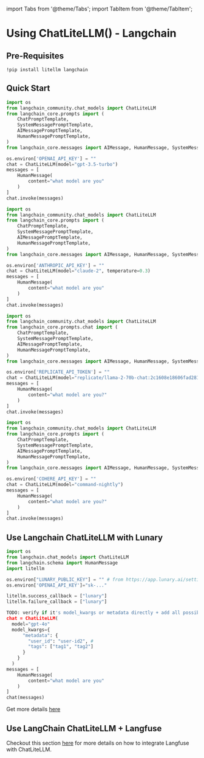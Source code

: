 import Tabs from '@theme/Tabs';
import TabItem from '@theme/TabItem';

# Using ChatLiteLLM() - Langchain

## Pre-Requisites
```shell
!pip install litellm langchain
```
## Quick Start

<Tabs>
<TabItem value="openai" label="OpenAI">

```python
import os
from langchain_community.chat_models import ChatLiteLLM
from langchain_core.prompts import (
    ChatPromptTemplate,
    SystemMessagePromptTemplate,
    AIMessagePromptTemplate,
    HumanMessagePromptTemplate,
)
from langchain_core.messages import AIMessage, HumanMessage, SystemMessage

os.environ['OPENAI_API_KEY'] = ""
chat = ChatLiteLLM(model="gpt-3.5-turbo")
messages = [
    HumanMessage(
        content="what model are you"
    )
]
chat.invoke(messages)
```

</TabItem>

<TabItem value="anthropic" label="Anthropic">

```python
import os
from langchain_community.chat_models import ChatLiteLLM
from langchain_core.prompts import (
    ChatPromptTemplate,
    SystemMessagePromptTemplate,
    AIMessagePromptTemplate,
    HumanMessagePromptTemplate,
)
from langchain_core.messages import AIMessage, HumanMessage, SystemMessage

os.environ['ANTHROPIC_API_KEY'] = ""
chat = ChatLiteLLM(model="claude-2", temperature=0.3)
messages = [
    HumanMessage(
        content="what model are you"
    )
]
chat.invoke(messages)
```

</TabItem>

<TabItem value="replicate" label="Replicate">

```python
import os
from langchain_community.chat_models import ChatLiteLLM
from langchain_core.prompts.chat import (
    ChatPromptTemplate,
    SystemMessagePromptTemplate,
    AIMessagePromptTemplate,
    HumanMessagePromptTemplate,
)
from langchain_core.messages import AIMessage, HumanMessage, SystemMessage

os.environ['REPLICATE_API_TOKEN'] = ""
chat = ChatLiteLLM(model="replicate/llama-2-70b-chat:2c1608e18606fad2812020dc541930f2d0495ce32eee50074220b87300bc16e1")
messages = [
    HumanMessage(
        content="what model are you?"
    )
]
chat.invoke(messages)
```

</TabItem>

<TabItem value="cohere" label="Cohere">

```python
import os
from langchain_community.chat_models import ChatLiteLLM
from langchain_core.prompts import (
    ChatPromptTemplate,
    SystemMessagePromptTemplate,
    AIMessagePromptTemplate,
    HumanMessagePromptTemplate,
)
from langchain_core.messages import AIMessage, HumanMessage, SystemMessage

os.environ['COHERE_API_KEY'] = ""
chat = ChatLiteLLM(model="command-nightly")
messages = [
    HumanMessage(
        content="what model are you?"
    )
]
chat.invoke(messages)
```

</TabItem>
</Tabs>

## Use Langchain ChatLiteLLM with Lunary
```python
import os
from langchain.chat_models import ChatLiteLLM
from langchain.schema import HumanMessage
import litellm

os.environ["LUNARY_PUBLIC_KEY"] = "" # from https://app.lunary.ai/settings
os.environ['OPENAI_API_KEY']="sk-..."

litellm.success_callback = ["lunary"] 
litellm.failure_callback = ["lunary"] 

TODO: verify if it's model_kwargs or metadata directly + add all possible metadata
chat = ChatLiteLLM(
  model="gpt-4o"
  model_kwargs={
      "metadata": {
        "user_id": "user-id2", #
        "tags": ["tag1", "tag2"] 
      }
    }
  )
messages = [
    HumanMessage(
        content="what model are you"
    )
]
chat(messages)
```

Get more details [here](../observability/lunary_integration.md)

## Use LangChain ChatLiteLLM + Langfuse
Checkout this section [here](../observability/langfuse_integration#use-langchain-chatlitellm--langfuse) for more details on how to integrate Langfuse with ChatLiteLLM.
